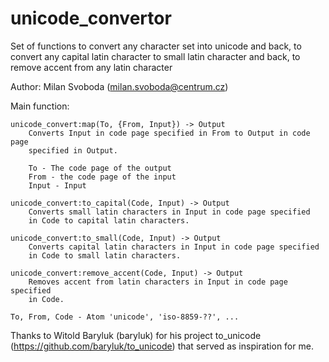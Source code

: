 unicode_convertor
=================

Set of functions to convert any character set into unicode and back,
to convert any capital latin character to small latin character and back,
to remove accent from any latin character

Author:
    Milan Svoboda (milan.svoboda@centrum.cz)

Main function:

    unicode_convert:map(To, {From, Input}) -> Output
        Converts Input in code page specified in From to Output in code page
        specified in Output.

        To - The code page of the output
        From - the code page of the input
        Input - Input

    unicode_convert:to_capital(Code, Input) -> Output
        Converts small latin characters in Input in code page specified
        in Code to capital latin characters.

    unicode_convert:to_small(Code, Input) -> Output
        Converts capital latin characters in Input in code page specified
        in Code to small latin characters.

    unicode_convert:remove_accent(Code, Input) -> Output
        Removes accent from latin characters in Input in code page specified
        in Code.

    To, From, Code - Atom 'unicode', 'iso-8859-??', ...

Thanks to Witold Baryluk (baryluk) for his project to_unicode
(https://github.com/baryluk/to_unicode) that served as inspiration for me.

